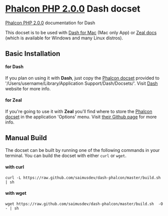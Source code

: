 # [Phalcon PHP 2.0.0](http://foundation.zurb.com) Dash docset


[Phalcon PHP 2.0.0](http://phalconphp.com/en/) documentation for Dash

This docset is to be used with [Dash for Mac](http://kapeli.com/dash) (Mac only App) or [Zeal docs]( http://zealdocs.org) (which is available for Windows and many Linux distros).

## Basic Installation

#### for Dash

If you plan on using it with **Dash**, just copy the [Phalcon docset](https://github.com/simioprg/dash-phalcon/releases/download/v1.0.2/Phalcon.zip) provided to '/Users/username/Library/Application Support/Dash/Docsets/'. Visit [Dash](http://kapeli.com/dash) website for more info.

#### for Zeal

If you're going to use it with **Zeal** you'll find where to store the [Phalcon docset](https://github.com/simioprg/dash-phalcon/releases/download/v1.0.2/Phalcon.zip) in the application 'Options' menu. Visit [their Github page](https://github.com/jkozera/zeal) for more info. 


## Manual Build

The docset can be built by running one of the following commands in your terminal. You can build the docset with either `curl` or `wget`.

#### with curl

`curl -L https://raw.github.com/saimusdev/dash-phalcon/master/build.sh | sh`

#### with wget

`wget https://raw.github.com/saimusdev/dash-phalcon/master/build.sh  -O - | sh`
